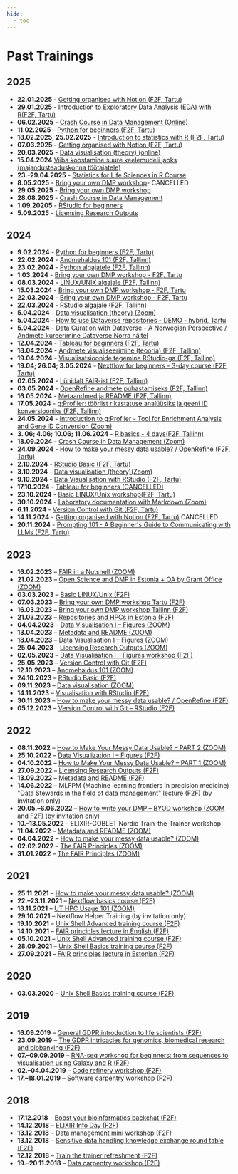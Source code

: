 ```yaml
---
hide:
  - toc
---
```

# Past Trainings

## 2025

* **22.01.2025** - [Getting organised with Notion (F2F, Tartu)](https://elixir.ut.ee/news/2025/01/02/Notion_22-01/)
* **29.01.2025** - [Introduction to Exploratory Data Analysis (EDA) with R(F2F, Tartu)](https://elixir.ut.ee/news/2025/01/02/Exploratory_data_analysis/)
* **06.02.2025** - [Crash Course in Data Management (Online)](https://elixir.ut.ee/news/2025/01/10/Crash_course_DM_06-02/)
* **11.02.2025** - [Python for beginners (F2F, Tartu)](https://elixir.ut.ee/news/2025/01/13/Python_11-02/)
* **18.02.2025; 25.02.2025** - [Introduction to statistics with R (F2F, Tartu)](https://elixir.ut.ee/news/2025/01/13/Intro_statistics_R_18-02/)
* **07.03.2025** - [Getting organised with Notion (F2F, Tartu)](https://elixir.ut.ee/news/2025/01/02/Notion_07-03/)
* **20.03.2025** - [Data visualisation (theory) (online)](https://elixir.ut.ee/news/2025/02/03/data_visualisation_theory_20-03/)
* **15.04.2024** [Viiba koostamine suure keelemudeli jaoks (majandusteaduskonna töötajatele)](https://elixir.ut.ee/news/2024/04/03/viiba_koostamine_majandusteaduskond/)
* **23.-29.04.2025** -  [Statistics for Life Sciences in R Course](https://www.elixir-czech.cz/events/statistics-for-life-sciences-in-r-course)
* **8.05.2025** -  [Bring your own DMP workshop](https://elixir.ut.ee/news/2025/04/17/BYO_DMP_202050508/)- CANCELLED
* **29.05.2025** - [Bring your own DMP workshop](https://elixir.ut.ee/news/2025/04/17/BYO_DMP_20250529/)
* **28.08.2025** - [Crash Course in Data Management](https://elixir.ut.ee/news/2025/08/11/Crash_course_DM_28_08/)
* **1.09.20205** - [RStudio for beginners](https://elixir.ut.ee/news/2025/08/11/RStudio_Basic_01_09_2025/)
* **5.09.2025** - [Licensing Research Outputs](https://elixir.ut.ee/news/2025/08/18/Licensing_05-09/)


## 2024

* **9.02.2024** - [Python for beginners (F2F, Tartu)](https://elixir.ut.ee/news/2024/01/09/Python_for_beginners_Tartu/)
* **22.02.2024** - [Andmehaldus 101 (F2F, Tallinn)](https://elixir.ut.ee/news/2024/02/01/Andmehaldus_101/)
* **23.02.2024** - [Python algajatele (F2F, Tallinn)](https://elixir.ut.ee/news/2024/02/01/Python_algajatele/)
* **1.03.2024** - [Bring your own DMP workshop - F2F, Tartu](https://elixir.ut.ee/news/2024/02/05/BYO_DMP_2024-03-01/)
* **08.03.2024** - [LINUX/UNIX algajale (F2F, Tallinn)](https://elixir.ut.ee/news/2024/02/01/Unix/)
* **15.03.2024** - [Bring your own DMP workshop - F2F, Tartu](https://elixir.ut.ee/news/2024/02/05/BYO_DMP_2024-03-15/)
* **22.03.2024** - [Bring your own DMP workshop - F2F, Tartu](https://elixir.ut.ee/news/2024/02/05/BYO_DMP_2024-03-22/)
* **22.03.2024** - [RStudio algajale (F2F, Tallinn)](https://elixir.ut.ee/news/2024/02/01/RStudio_algajale/)
* **5.04.2024** - [Data visualisation (theory) (Zoom)](https://elixir.ut.ee/news/2024/02/07/Data_visualisation_theory/)
* **5.04.2024** - [How to use Dataverse repositories - DEMO - hybrid, Tartu](https://elixir.ut.ee/news/2024/03/05/Dataverse_demo/)
* **5.04.2024** - [Data Curation with Dataverse - A Norwegian Perspective](https://elixir.ut.ee/news/2024/03/19/Dataverse_NO_eng/) /  [Andmete kureerimine Dataverse Norra näitel](https://elixir.ut.ee/news/2024/03/19/Dataverse_NO_est/)
* **12.04.2024** - [Tableau for beginners (F2F, Tartu)](https://elixir.ut.ee/news/2024/02/07/Tableau_for_beginners/)
* **18.04.2024** - [Andmete visualiseerimine (teooria) (F2F, Tallinn)](https://elixir.ut.ee/news/2024/02/02/Andmete_visualiseerimine_teooria/)
* **19.04.2024** - [Visualisatsioonide tegemine RStudio-ga (F2F, Tallinn)](https://elixir.ut.ee/news/2024/02/02/Visualisatsioonide_tegemine_RStudio/)
* **19.04; 26.04; 3.05.2024** - [Nextflow for beginners - 3-day course (F2F, Tartu)](https://elixir.ut.ee/news/2024/02/07/Nextflow/)
* **02.05.2024** - [Lühidalt FAIR-ist (F2F, Tallinn)](https://elixir.ut.ee/news/2024/02/02/L%C3%BChidalt_FAIR/)
* **03.05.2024** - [OpenRefine andmete puhastamiseks (F2F, Tallinn)](https://elixir.ut.ee/news/2024/02/02/OpenRefine_andmete_puhastamiseks/)
* **16.05.2024** - [Metaandmed ja README (F2F, Tallinn)](https://elixir.ut.ee/news/2024/02/02/Metadata_README/)
* **17.05.2024** - [g:Profiler: tööriist rikastatuse analüüsiks ja geeni ID konversiooniks (F2F, Tallinn)](https://elixir.ut.ee/news/2024/02/02/g_profiler/)
* **24.05.2024** - [Introduction to g:Profiler - Tool for Enrichment Analysis and Gene ID Conversion (Zoom)](https://elixir.ut.ee/news/2024/02/07/g%3Aprofiler_english/)
* **3. 06; 4.06;  10.06; 11.06.2024** - [R basics - 4 days(F2F, Tallinn)](https://elixir.ut.ee/news/2024/06/03/R_basics_taltech/)
* **18.09.2024** - [Crash Course in Data Management (Zoom)](https://elixir.ut.ee/news/2024/08/22/crash_course_DM/)
* **24.09.2024** - [How to make your messy data usable? / OpenRefine (F2F, Tartu)](https://elixir.ut.ee/news/2024/08/22/OpenRefine_data_cleaning/)
* **2.10.2024** - [RStudio Basic (F2F, Tartu)](https://elixir.ut.ee/news/2024/09/04/RStudio_basic/)
* **3.10.2024** - [Data visualisation (theory)(Zoom)](https://elixir.ut.ee/news/2024/09/04/Data_visualisation_theory_oct/)
* **9.10.2024** - [Data Visualisation with RStudio (F2F, Tartu)](https://elixir.ut.ee/news/2024/09/09/Data_visualisation_with_RStudio/)
* **17.10.2024** - [Tableau for beginners (CANCELLED)](https://elixir.ut.ee/news/2024/09/09/Tableau_oct/)
* **23.10.2024** - [Basic LINUX/Unix workshop(F2F, Tartu)](https://elixir.ut.ee/news/2024/10/01/Basic_Unix_workshop/)
* **30.10.2024** - [Laboratory documentation with Markdown (Zoom)](https://elixir.ut.ee/news/2024/10/01/Lab_doc_Markdown/)
* **6.11.2024** - [Version Control with Git (F2F, Tartu)](https://elixir.ut.ee/news/2024/10/01/Version_control_with_Git/)
* **14.11.2024** - [Getting organised with Notion (F2F, Tartu)](https://elixir.ut.ee/news/2024/10/17/Notion/) CANCELLED
* **20.11.2024** - [Prompting 101 - A Beginner's Guide to Communicating with LLMs (F2F, Tartu)](https://elixir.ut.ee/news/2024/10/17/prompt_generation/)

## 2023

* **16.02.2023** – [FAIR in a Nutshell (ZOOM)](https://elixir.ut.ee/node/465)
* **21.02.2023** – [Open Science and DMP in Estonia + QA by Grant Office (ZOOM)](https://elixir.ut.ee/node/468)
* **03.03.2023** – [Basic LINUX/Unix (F2F)](https://elixir.ut.ee/node/477)
* **07.03.2023** – [Bring your own DMP workshop Tartu (F2F)](https://elixir.ut.ee/node/474)
* **16.03.2023** – [Bring your own DMP workshop Tallinn (F2F)](https://elixir.ut.ee/node/474)
* **21.03.2023** – [Repositories and HPCs in Estonia (F2F)](https://elixir.ut.ee/node/471)
* **04.04.2023** – [Data Visualisation I – Figures (ZOOM)](https://elixir.ut.ee/node/480)
* **13.04.2023** – [Metadata and README (ZOOM)](https://elixir.ut.ee/node/483)
* **18.04.2023** – [Data Visualisation I – Figures (ZOOM)](https://elixir.ut.ee/node/494)
* **25.04.2023** – [Licensing Research Outputs (ZOOM)](https://elixir.ut.ee/node/486)
* **02.05.2023** – [Data Visualisation I – Figures workshop (F2F)](https://elixir.ut.ee/node/489)
* **25.05.2023** – [Version Control with Git (F2F)](https://elixir.ut.ee/node/517)
* **12.10.2023** – [Andmehaldus 101 (ZOOM)](https://elixir.ut.ee/node/543)
* **24.10.2023** – [RStudio Basic (F2F)](https://elixir.ut.ee/node/546)
* **09.11.2023** – [Data visualisation (ZOOM)](https://elixir.ut.ee/node/549)
* **14.11.2023** – [Visualisation with RStudio (F2F)](https://elixir.ut.ee/node/552)
* **30.11.2023** – [How to make your messy data usable? / OpenRefine (F2F)](https://elixir.ut.ee/node/555)
* **05.12.2023** – [Version Control with Git – RStudio (F2F)](https://elixir.ut.ee/node/558)

## 2022

* **08.11.2022** – [How to Make Your Messy Data Usable? – PART 2 (ZOOM)](https://elixir.ut.ee/node/456)
* **25.10.2022** – [Data Visualization I – Figures (F2F)](https://elixir.ut.ee/node/452)
* **04.10.2022** – [How to Make Your Messy Data Usable? – PART 1 (ZOOM)](https://elixir.ut.ee/node/456)
* **27.09.2022** – [Licensing Research Outputs (F2F)](https://elixir.ut.ee/node/450)
* **13.09.2022** – [Metadata and README (F2F)](https://elixir.ut.ee/node/448)
* **14.06.2022** – MLFPM (Machine learning frontiers in precision medicine) <br>
  "Data Stewards in the field of data management" lecture (F2F) (by invitation only)
* **20.05.–6.06.2022** – [How to write your DMP – BYOD workshop (ZOOM and F2F) (by invitation only)](https://elixir.ut.ee/node/444)
* **10.–13.05.2022** – ELIXIR-GOBLET Nordic Train-the-Trainer workshop
* **11.04.2022** – [Metadata and README (ZOOM)](https://elixir.ut.ee/node/432)
* **04.04.2022** – [How to make your messy data usable? (ZOOM)](https://elixir.ut.ee/node/432)
* **02.02.2022** – [The FAIR Principles (ZOOM)](https://elixir.ut.ee/node/420)
* **31.01.2022** – [The FAIR Principles (ZOOM)](https://elixir.ut.ee/node/420)

## 2021

* **25.11.2021** – [How to make your messy data usable? (ZOOM)](http://elixir.ut.ee/node/406)
* **22.–23.11.2021** – [Nextflow basics course (F2F)](http://elixir.ut.ee/node/404)
* **18.11.2021** – [UT HPC Usage 101 (ZOOM)](https://elixir.ut.ee/node/408)
* **29.10.2021** – Nextflow Helper Training (by invitation only)
* **19.10.2021** – [Unix Shell Advanced training course (F2F)](https://elixir.ut.ee/node/398)
* **14.10.2021** – [FAIR principles lecture in English (F2F)](https://elixir.ut.ee/node/400)
* **05.10.2021** – [Unix Shell Advanced training course (F2F)](https://elixir.ut.ee/node/398)
* **28.09.2021** – [Unix Shell Basics training course (F2F)](https://elixir.ut.ee/node/398)
* **27.09.2021** – [FAIR principles lecture in Estonian (F2F)](https://elixir.ut.ee/node/400)

## 2020

* **03.03.2020** – [Unix Shell Basics training course (F2F)](https://elixir.ut.ee/node/328)

## 2019

* **16.09.2019** – [General GDPR introduction to life scientists (F2F)](https://elixir.ut.ee/node/262)
* **23.09.2019** – [The GDPR intricacies for genomics, biomedical research and biobanking (F2F)](https://elixir.ut.ee/node/262)
* **07.–09.09.2019** – [RNA-seq workshop for beginners: from sequences to visualisation using Galaxy and R (F2F)](https://elixir.ut.ee/node/269)
* **02.–04.04.2019** – [Code refinery workshop (F2F)](https://elixir.ut.ee/node/211)
* **17.–18.01.2019** – [Software carpentry workshop (F2F)](https://elixir.ut.ee/node/190)

## 2018

* **17.12.2018** – [Boost your bioinformatics backchat (F2F)](https://elixir.ut.ee/node/187)
* **14.12.2018** – [ELIXIR Info Day (F2F)](https://elixir.ut.ee/node/178)
* **13.12.2018** – [Data management mini workshop (F2F)](https://elixir.ut.ee/node/184)
* **13.12.2018** – [Sensitive data handling knowledge exchange round table (F2F)](https://elixir.ut.ee/node/199)
* **12.12.2018** – [Train the trainer refreshment (F2F)](https://elixir.ut.ee/node/193)
* **19.–20.11.2018** – [Data carpentry workshop (F2F)](https://elixir.ut.ee/2018-datacarpentry)
